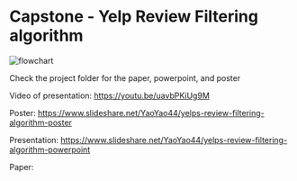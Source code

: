 # Capstone - Yelp Review Filtering algorithm

![flowchart](https://github.com/post2web/capstone/blob/master/flowchart.png)

Check the project folder for the paper, powerpoint, and poster

Video of presentation: https://youtu.be/uavbPKiUg9M

Poster: https://www.slideshare.net/YaoYao44/yelps-review-filtering-algorithm-poster

Presentation: https://www.slideshare.net/YaoYao44/yelps-review-filtering-algorithm-powerpoint

Paper: 
